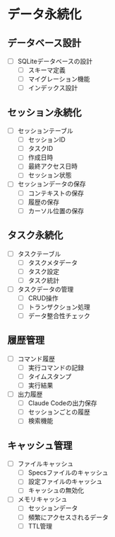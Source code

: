 # データ永続化

## データベース設計
- [ ] SQLiteデータベースの設計
  - [ ] スキーマ定義
  - [ ] マイグレーション機能
  - [ ] インデックス設計

## セッション永続化
- [ ] セッションテーブル
  - [ ] セッションID
  - [ ] タスクID
  - [ ] 作成日時
  - [ ] 最終アクセス日時
  - [ ] セッション状態
- [ ] セッションデータの保存
  - [ ] コンテキストの保存
  - [ ] 履歴の保存
  - [ ] カーソル位置の保存

## タスク永続化
- [ ] タスクテーブル
  - [ ] タスクメタデータ
  - [ ] タスク設定
  - [ ] タスク統計
- [ ] タスクデータの管理
  - [ ] CRUD操作
  - [ ] トランザクション処理
  - [ ] データ整合性チェック

## 履歴管理
- [ ] コマンド履歴
  - [ ] 実行コマンドの記録
  - [ ] タイムスタンプ
  - [ ] 実行結果
- [ ] 出力履歴
  - [ ] Claude Codeの出力保存
  - [ ] セッションごとの履歴
  - [ ] 検索機能

## キャッシュ管理
- [ ] ファイルキャッシュ
  - [ ] Specsファイルのキャッシュ
  - [ ] 設定ファイルのキャッシュ
  - [ ] キャッシュの無効化
- [ ] メモリキャッシュ
  - [ ] セッションデータ
  - [ ] 頻繁にアクセスされるデータ
  - [ ] TTL管理